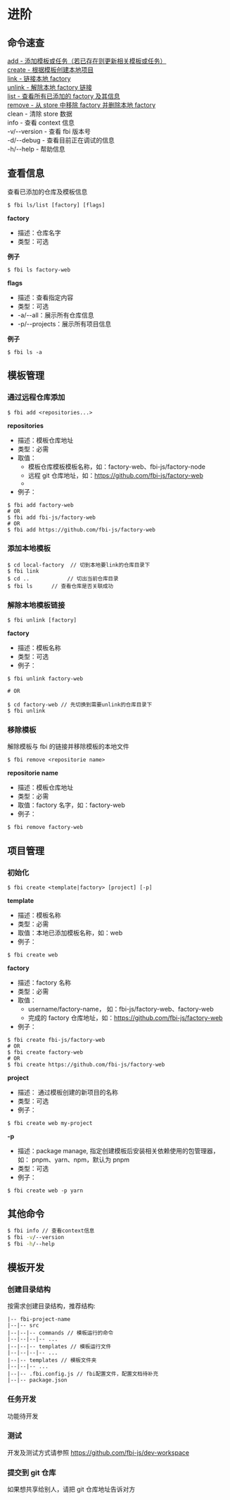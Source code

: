 # 进阶

## 命令速查

[add - 添加模板或任务（若已存在则更新相关模板或任务）](#通过远程仓库添加)  
[create - 根据模板创建本地项目](#初始化)  
[link - 链接本地 factory](#添加本地模板)  
[unlink - 解除本地 factory 链接](#解除本地模板链接)  
[list - 查看所有已添加的 factory 及其信息](#查看信息)  
[remove - 从 store 中移除 factory 并删除本地 factory](#移除模板)  
clean - 清除 store 数据  
info - 查看 context 信息  
-v/--version - 查看 fbi 版本号  
-d/--debug - 查看目前正在调试的信息  
-h/--help - 帮助信息

## 查看信息

查看已添加的仓库及模板信息

```
$ fbi ls/list [factory] [flags]
```

**factory**

- 描述：仓库名字
- 类型：可选

**例子**

```
$ fbi ls factory-web
```

**flags**

- 描述：查看指定内容
- 类型：可选
- -a/--all：展示所有仓库信息
- -p/--projects：展示所有项目信息

**例子**

```
$ fbi ls -a
```

## 模板管理

### 通过远程仓库添加

```
$ fbi add <repositories...>
```

**repositories**

- 描述：模板仓库地址
- 类型：必需
- 取值：
  - 模板仓库模板模板名称，如：factory-web、fbi-js/factory-node
  - 远程 git 仓库地址，如：https://github.com/fbi-js/factory-web
  -
- 例子：

```
$ fbi add factory-web
# OR
$ fbi add fbi-js/factory-web
# OR
$ fbi add https://github.com/fbi-js/factory-web
```

### 添加本地模板

```
$ cd local-factory  // 切到本地要link的仓库目录下
$ fbi link
$ cd ..            // 切出当前仓库目录
$ fbi ls      // 查看仓库是否关联成功
```

### 解除本地模板链接

```
$ fbi unlink [factory]
```

**factory**

- 描述：模板名称
- 类型：可选
- 例子：

```
$ fbi unlink factory-web

# OR

$ cd factory-web // 先切换到需要unlink的仓库目录下
$ fbi unlink
```

### 移除模板

解除模板与 fbi 的链接并移除模板的本地文件

```
$ fbi remove <repositorie name>
```

**repositorie name**

- 描述：模板仓库地址
- 类型：必需
- 取值：factory 名字，如：factory-web
- 例子：

```
$ fbi remove factory-web
```

## 项目管理

### 初始化

```
$ fbi create <template|factory> [project] [-p]
```

**template**

- 描述：模板名称
- 类型：必需
- 取值：本地已添加模板名称，如：web
- 例子：

```shell
$ fbi create web
```

**factory**

- 描述：factory 名称
- 类型：必需
- 取值：
  - username/factory-name， 如：fbi-js/factory-web、factory-web
  - 完成的 factory 仓库地址，如：https://github.com/fbi-js/factory-web
- 例子：

```shell
$ fbi create fbi-js/factory-web
# OR
$ fbi create factory-web
# OR
$ fbi create https://github.com/fbi-js/factory-web
```

**project**

- 描述： 通过模板创建的新项目的名称
- 类型：可选
- 例子：

```shell
$ fbi create web my-project
```

**-p**

- 描述：package manage, 指定创建模板后安装相关依赖使用的包管理器，如： pnpm、yarn、npm，默认为 pnpm
- 类型：可选
- 例子：

```shell
$ fbi create web -p yarn
```

## 其他命令

```bash
$ fbi info // 查看context信息
$ fbi -v/--version
$ fbi -h/--help
```

## 模板开发

### 创建目录结构

按需求创建目录结构，推荐结构:

```
|-- fbi-project-name
|--|-- src
|--|--|-- commands // 模板运行的命令
|--|--|--|-- ...
|--|--|-- templates // 模板运行文件
|--|--|--|-- ...
|--|-- templates // 模板文件夹
|--|--|-- ...
|--|-- .fbi.config.js // fbi配置文件，配置文档待补充
|--|-- package.json
```

### 任务开发

功能待开发

### 测试

开发及测试方式请参照 <https://github.com/fbi-js/dev-workspace>

### 提交到 git 仓库

如果想共享给别人，请把 git 仓库地址告诉对方
